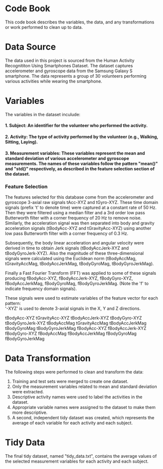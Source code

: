 # Code Book
This code book describes the variables, the data, and any transformations or work performed to clean up to data.

# Data Source
The data used in this project is sourced from the Human Activity Recognititon Using Smartphones Dataset. The dataset captures accelerometer and gyroscope data from the Samsung Galaxy S smartphone. The data represents a group of 30 volunteers performing various activities while wearing the smartphone.

# Variables
The variables in the dataset inculude:
#### 1. Subject: An identifier for the volunteer who performed the activity.
#### 2. Activity: The type of activity performed by the volunteer (e.g., Walking, Sitting, Laying).
#### 3. Measurement variables: These variables represent the mean and standard deviation of various accelerometer and gyroscope measurements. The names of these variables follow the pattern "mean()" and "std()" respectively, as described in the feature selection section of the dataset.

### Feature Selection 

The features selected for this database come from the accelerometer and gyroscope 3-axial raw signals tAcc-XYZ and tGyro-XYZ. These time domain signals (prefix 't' to denote time) were captured at a constant rate of 50 Hz. Then they were filtered using a median filter and a 3rd order low pass Butterworth filter with a corner frequency of 20 Hz to remove noise. Similarly, the acceleration signal was then separated into body and gravity acceleration signals (tBodyAcc-XYZ and tGravityAcc-XYZ) using another low pass Butterworth filter with a corner frequency of 0.3 Hz. 

Subsequently, the body linear acceleration and angular velocity were derived in time to obtain Jerk signals (tBodyAccJerk-XYZ and tBodyGyroJerk-XYZ). Also the magnitude of these three-dimensional signals were calculated using the Euclidean norm (tBodyAccMag, tGravityAccMag, tBodyAccJerkMag, tBodyGyroMag, tBodyGyroJerkMag). 

Finally a Fast Fourier Transform (FFT) was applied to some of these signals producing fBodyAcc-XYZ, fBodyAccJerk-XYZ, fBodyGyro-XYZ, fBodyAccJerkMag, fBodyGyroMag, fBodyGyroJerkMag. (Note the 'f' to indicate frequency domain signals). 

These signals were used to estimate variables of the feature vector for each pattern:  
'-XYZ' is used to denote 3-axial signals in the X, Y and Z directions.

tBodyAcc-XYZ
tGravityAcc-XYZ
tBodyAccJerk-XYZ
tBodyGyro-XYZ
tBodyGyroJerk-XYZ
tBodyAccMag
tGravityAccMag
tBodyAccJerkMag
tBodyGyroMag
tBodyGyroJerkMag
fBodyAcc-XYZ
fBodyAccJerk-XYZ
fBodyGyro-XYZ
fBodyAccMag
fBodyAccJerkMag
fBodyGyroMag
fBodyGyroJerkMag

# Data Transformation
The following steps were performed to clean and transform the data:

1. Training and test sets were merged to create one dataset.
2. Only the measurement variables related to mean and standard deviation were extracted.
3. Descriptive activity names were used to label the activities in the dataset.
4. Appropriate variable names were assigned to the dataset to make them more descriptive.
5. A second, independent tidy dataset was created, which represents the average of each variable for each activity and each subject.

# Tidy Data
The final tidy dataset, named "tidy_data.txt", contains the average values of the selected measurement variables for each activity and each subject.
